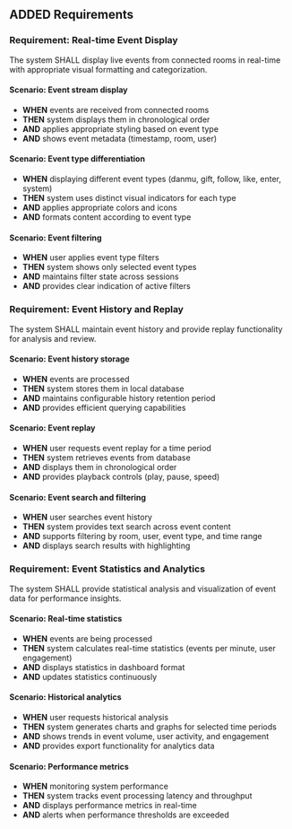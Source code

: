 ## ADDED Requirements

### Requirement: Real-time Event Display
The system SHALL display live events from connected rooms in real-time with appropriate visual formatting and categorization.

#### Scenario: Event stream display
- **WHEN** events are received from connected rooms
- **THEN** system displays them in chronological order
- **AND** applies appropriate styling based on event type
- **AND** shows event metadata (timestamp, room, user)

#### Scenario: Event type differentiation
- **WHEN** displaying different event types (danmu, gift, follow, like, enter, system)
- **THEN** system uses distinct visual indicators for each type
- **AND** applies appropriate colors and icons
- **AND** formats content according to event type

#### Scenario: Event filtering
- **WHEN** user applies event type filters
- **THEN** system shows only selected event types
- **AND** maintains filter state across sessions
- **AND** provides clear indication of active filters

### Requirement: Event History and Replay
The system SHALL maintain event history and provide replay functionality for analysis and review.

#### Scenario: Event history storage
- **WHEN** events are processed
- **THEN** system stores them in local database
- **AND** maintains configurable history retention period
- **AND** provides efficient querying capabilities

#### Scenario: Event replay
- **WHEN** user requests event replay for a time period
- **THEN** system retrieves events from database
- **AND** displays them in chronological order
- **AND** provides playback controls (play, pause, speed)

#### Scenario: Event search and filtering
- **WHEN** user searches event history
- **THEN** system provides text search across event content
- **AND** supports filtering by room, user, event type, and time range
- **AND** displays search results with highlighting

### Requirement: Event Statistics and Analytics
The system SHALL provide statistical analysis and visualization of event data for performance insights.

#### Scenario: Real-time statistics
- **WHEN** events are being processed
- **THEN** system calculates real-time statistics (events per minute, user engagement)
- **AND** displays statistics in dashboard format
- **AND** updates statistics continuously

#### Scenario: Historical analytics
- **WHEN** user requests historical analysis
- **THEN** system generates charts and graphs for selected time periods
- **AND** shows trends in event volume, user activity, and engagement
- **AND** provides export functionality for analytics data

#### Scenario: Performance metrics
- **WHEN** monitoring system performance
- **THEN** system tracks event processing latency and throughput
- **AND** displays performance metrics in real-time
- **AND** alerts when performance thresholds are exceeded